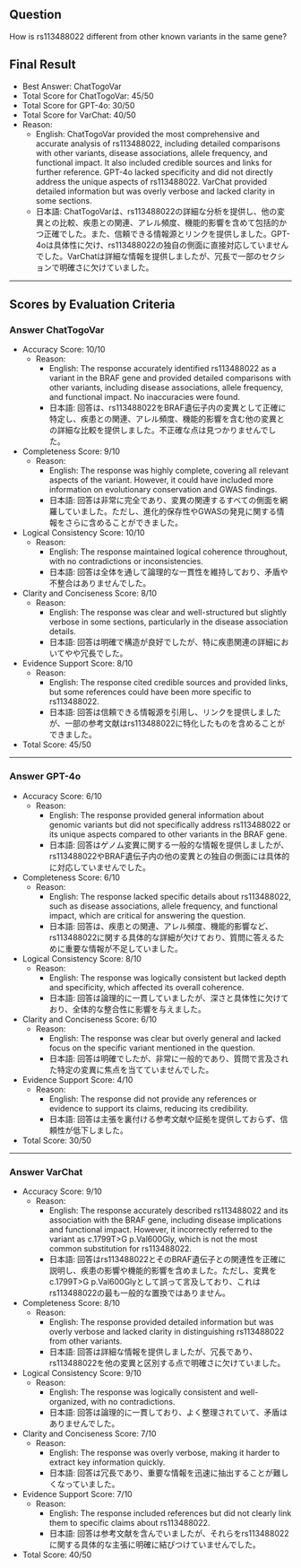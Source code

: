 ## Question

How is rs113488022 different from other known variants in the same gene?

## Final Result

- Best Answer: ChatTogoVar
- Total Score for ChatTogoVar: 45/50
- Total Score for GPT-4o: 30/50
- Total Score for VarChat: 40/50
- Reason:
  - English: ChatTogoVar provided the most comprehensive and accurate analysis of rs113488022, including detailed comparisons with other variants, disease associations, allele frequency, and functional impact. It also included credible sources and links for further reference. GPT-4o lacked specificity and did not directly address the unique aspects of rs113488022. VarChat provided detailed information but was overly verbose and lacked clarity in some sections.
  - 日本語: ChatTogoVarは、rs113488022の詳細な分析を提供し、他の変異との比較、疾患との関連、アレル頻度、機能的影響を含めて包括的かつ正確でした。また、信頼できる情報源とリンクを提供しました。GPT-4oは具体性に欠け、rs113488022の独自の側面に直接対応していませんでした。VarChatは詳細な情報を提供しましたが、冗長で一部のセクションで明確さに欠けていました。

---

## Scores by Evaluation Criteria

### Answer ChatTogoVar
- Accuracy Score: 10/10
  - Reason: 
    - English: The response accurately identified rs113488022 as a variant in the BRAF gene and provided detailed comparisons with other variants, including disease associations, allele frequency, and functional impact. No inaccuracies were found.
    - 日本語: 回答は、rs113488022をBRAF遺伝子内の変異として正確に特定し、疾患との関連、アレル頻度、機能的影響を含む他の変異との詳細な比較を提供しました。不正確な点は見つかりませんでした。
- Completeness Score: 9/10
  - Reason: 
    - English: The response was highly complete, covering all relevant aspects of the variant. However, it could have included more information on evolutionary conservation and GWAS findings.
    - 日本語: 回答は非常に完全であり、変異の関連するすべての側面を網羅していました。ただし、進化的保存性やGWASの発見に関する情報をさらに含めることができました。
- Logical Consistency Score: 10/10
  - Reason: 
    - English: The response maintained logical coherence throughout, with no contradictions or inconsistencies.
    - 日本語: 回答は全体を通して論理的な一貫性を維持しており、矛盾や不整合はありませんでした。
- Clarity and Conciseness Score: 8/10
  - Reason: 
    - English: The response was clear and well-structured but slightly verbose in some sections, particularly in the disease association details.
    - 日本語: 回答は明確で構造が良好でしたが、特に疾患関連の詳細においてやや冗長でした。
- Evidence Support Score: 8/10
  - Reason: 
    - English: The response cited credible sources and provided links, but some references could have been more specific to rs113488022.
    - 日本語: 回答は信頼できる情報源を引用し、リンクを提供しましたが、一部の参考文献はrs113488022に特化したものを含めることができました。
- Total Score: 45/50

---

### Answer GPT-4o
- Accuracy Score: 6/10
  - Reason: 
    - English: The response provided general information about genomic variants but did not specifically address rs113488022 or its unique aspects compared to other variants in the BRAF gene.
    - 日本語: 回答はゲノム変異に関する一般的な情報を提供しましたが、rs113488022やBRAF遺伝子内の他の変異との独自の側面には具体的に対応していませんでした。
- Completeness Score: 6/10
  - Reason: 
    - English: The response lacked specific details about rs113488022, such as disease associations, allele frequency, and functional impact, which are critical for answering the question.
    - 日本語: 回答は、疾患との関連、アレル頻度、機能的影響など、rs113488022に関する具体的な詳細が欠けており、質問に答えるために重要な情報が不足していました。
- Logical Consistency Score: 8/10
  - Reason: 
    - English: The response was logically consistent but lacked depth and specificity, which affected its overall coherence.
    - 日本語: 回答は論理的に一貫していましたが、深さと具体性に欠けており、全体的な整合性に影響を与えました。
- Clarity and Conciseness Score: 6/10
  - Reason: 
    - English: The response was clear but overly general and lacked focus on the specific variant mentioned in the question.
    - 日本語: 回答は明確でしたが、非常に一般的であり、質問で言及された特定の変異に焦点を当てていませんでした。
- Evidence Support Score: 4/10
  - Reason: 
    - English: The response did not provide any references or evidence to support its claims, reducing its credibility.
    - 日本語: 回答は主張を裏付ける参考文献や証拠を提供しておらず、信頼性が低下しました。
- Total Score: 30/50

---

### Answer VarChat
- Accuracy Score: 9/10
  - Reason: 
    - English: The response accurately described rs113488022 and its association with the BRAF gene, including disease implications and functional impact. However, it incorrectly referred to the variant as c.1799T>G p.Val600Gly, which is not the most common substitution for rs113488022.
    - 日本語: 回答はrs113488022とそのBRAF遺伝子との関連性を正確に説明し、疾患の影響や機能的影響を含めました。ただし、変異をc.1799T>G p.Val600Glyとして誤って言及しており、これはrs113488022の最も一般的な置換ではありません。
- Completeness Score: 8/10
  - Reason: 
    - English: The response provided detailed information but was overly verbose and lacked clarity in distinguishing rs113488022 from other variants.
    - 日本語: 回答は詳細な情報を提供しましたが、冗長であり、rs113488022を他の変異と区別する点で明確さに欠けていました。
- Logical Consistency Score: 9/10
  - Reason: 
    - English: The response was logically consistent and well-organized, with no contradictions.
    - 日本語: 回答は論理的に一貫しており、よく整理されていて、矛盾はありませんでした。
- Clarity and Conciseness Score: 7/10
  - Reason: 
    - English: The response was overly verbose, making it harder to extract key information quickly.
    - 日本語: 回答は冗長であり、重要な情報を迅速に抽出することが難しくなっていました。
- Evidence Support Score: 7/10
  - Reason: 
    - English: The response included references but did not clearly link them to specific claims about rs113488022.
    - 日本語: 回答は参考文献を含んでいましたが、それらをrs113488022に関する具体的な主張に明確に結びつけていませんでした。
- Total Score: 40/50